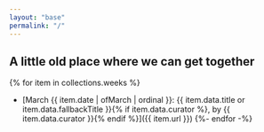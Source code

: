 ```yaml
---
layout: "base"
permalink: "/"
---
```

## A little old place where we can get together

{% for item in collections.weeks  %}
  - [March {{ item.date | ofMarch | ordinal }}</a>: {{ item.data.title or item.data.fallbackTitle }}{% if item.data.curator %}, by {{ item.data.curator }}{% endif %}]({{ item.url }})
{%- endfor -%}
